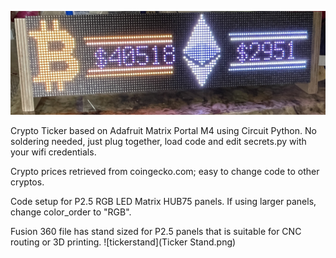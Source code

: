 ![ticker](Ticker.jpg)

Crypto Ticker based on Adafruit Matrix Portal M4 using Circuit Python.  No soldering needed, just plug together, load code and edit secrets.py with your wifi credentials.

Crypto prices retrieved from coingecko.com; easy to change code to other cryptos.

Code setup for P2.5 RGB LED Matrix HUB75 panels.  If using larger panels, change color_order to "RGB".

Fusion 360 file has stand sized for P2.5 panels that is suitable for CNC routing or 3D printing.
![tickerstand](Ticker Stand.png)
